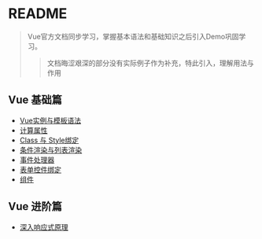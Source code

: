 ﻿# README

> Vue官方文档同步学习，掌握基本语法和基础知识之后引入Demo巩固学习。
>> 文档晦涩艰深的部分没有实际例子作为补充，特此引入，理解用法与作用

## Vue 基础篇

- [Vue实例与模板语法](https://github.com/Corbusier/Awesome-Vue/issues/1)
- [计算属性](https://github.com/Corbusier/Awesome-Vue/issues/2)
- [Class 与 Style绑定](https://github.com/Corbusier/Awesome-Vue/issues/3)
- [条件渲染与列表渲染](https://github.com/Corbusier/Awesome-Vue/issues/4)
- [事件处理器](https://github.com/Corbusier/Awesome-Vue/issues/5)
- [表单控件绑定](https://github.com/Corbusier/Awesome-Vue/issues/6)
- [组件](https://github.com/Corbusier/Awesome-Vue/issues/7)

## Vue 进阶篇

- [深入响应式原理](https://github.com/Corbusier/Awesome-Vue/issues/8)
